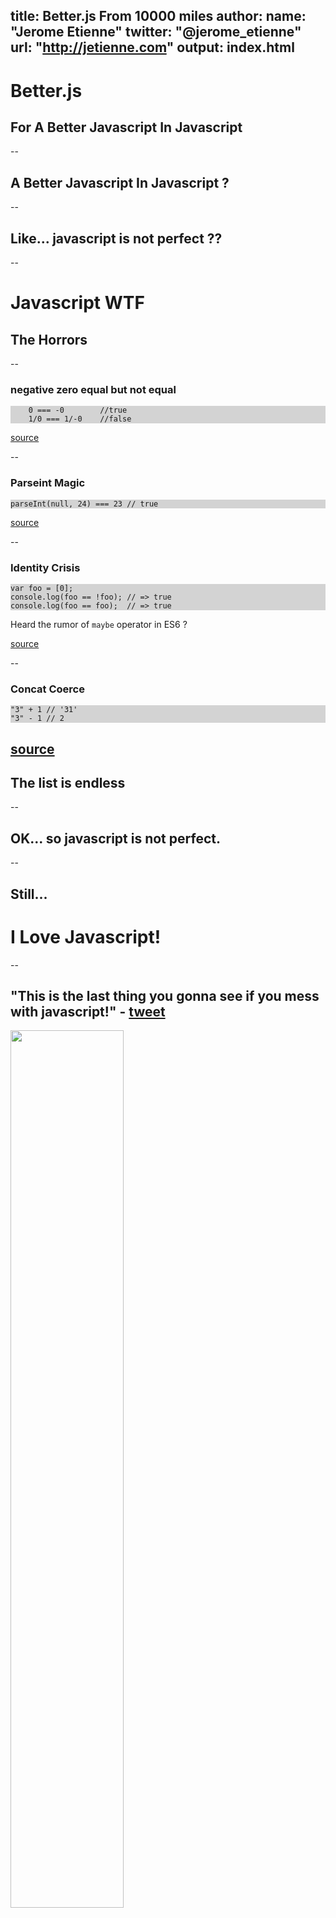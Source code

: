 title: Better.js From 10000 miles
author:
  name: "Jerome Etienne"
  twitter: "@jerome_etienne"
  url: "http://jetienne.com"
output: index.html
--

<base target='_blank'/>
<style>pre { background: lightgrey; font-size: 100%;}</style>

# Better.js

## For A Better Javascript In Javascript

--

## A Better Javascript In Javascript ?

--

## Like... javascript is not perfect ??

--

# Javascript WTF
## The Horrors

--

### negative zero equal but not equal

```
    0 === -0        //true
    1/0 === 1/-0    //false
```

[source](http://wtfjs.com/2011/12/16/negative-zero-equal-but-not-equal)

--

### Parseint Magic

```
parseInt(null, 24) === 23 // true
```

[source](http://wtfjs.com/2011/06/23/parseint-magic)

--

### Identity Crisis

```
var foo = [0];
console.log(foo == !foo); // => true
console.log(foo == foo);  // => true
```

Heard the rumor of ```maybe``` operator in ES6 ?

[source](http://wtfjs.com/2010/11/15/i-am-myself-but-also-not-myself)

--

### Concat Coerce

```
"3" + 1 // '31'
"3" - 1 // 2
```

[source](http://wtfjs.com/2010/02/19/concat-coerce)
--

## The list is endless

--

## OK... so javascript is not perfect.

--

## Still...

# I Love Javascript!

--

## "This is the last thing you gonna see if you mess with javascript!" - [tweet](https://twitter.com/jerome_etienne/status/333203103472046080)

<img width='60%' src='images/last_thing_you_gonna_see.jpg'/>

--

## "Javascript fell from heaven!" - [tweet](https://twitter.com/jerome_etienne/status/333200144570929152")

<img width='80%' src='images/fell_from_even.jpg'/>

--

## "i love javascript THIIIIISSS much !" - [tweet](https://twitter.com/jerome_etienne/status/333195407620452352)

<img width='80%' src='images/love_js_this_much.jpg'/>

--

# Why I Love Javascript

--

### Javascript is The King

* Javascript is open standard
* Javascript run everywhere
* You can't beat that.

--

### How to deal with Javascript Issues

* People are trying to fix them. Good
* What are they ? People dont agree
* How to fix them ? They really disagree

--

# Various Efforts

--

### Alternatives

* [typescript](http://www.typescriptlang.org/) by microsoft
* [dart](https://www.dartlang.org/) by google
* [react](http://facebook.github.io/react/) by facebook
* [asm.js](http://asmjs.org/) by mozilla

Just to name a few...

--

### Different Syntaxes

* new languages to learn
* require time for your team to train
* less docs and examples on the web

--

### Require compilation

* more complex build
* slower developement iterations
* harder to debug

--

### Vendor Tainted

* microsoft, google, mozilla, facebook...
* estimated time to converge... **infinity+1** :)

--

## Meanwhile we are stuck with javascript...

--

# Plain Old Javascript Power

## Engaged Super Power

--

## How to improve Javascript In Javascript ?

--

### What Is Better.js

* 100% Plain Old Javascript
* unintrusive javascript library
* focused on helping you write better javascript

"Make writting JS safer, faster and easier"

--

# Braging Time

## Better.js Provides Features Unseen to Javascript

--

## Javascript got no **Private**!

# Thinks Again!

## with Better.js it does!


--

## Javascript got no **Strong Typing**!

# Thinks Again!

## with Better.js it does!

--

### Better.js is funky!

It is "Not your mother Javascript!"

* Provides Strong Typeing to Javascript
* Provides Private Visibility to Javascript

**Features unseen in Javascript World!**

--

### 100% Plain Old Javascript

* No compilation Step
* No New Language to Learn


Better.js is 100% in Plain Old Javascript

--

## What ?? How?

# Demo Time

--

## First...

# Strong Typing in Javascript

## An example

--

### Play with Strong Typing In JS

* Define a function class
* Make a Better.js declaration for its arguments
  * works for function return types too
  * works for object property too
* See what happen

--

### Sample Function

```javascript
var cat = function(name, age){
  console.log('my name is', name, 'and im', age)
}
```

* Simple function to display a message
* receive a String ```name```
* receive a Number ```age```

--

### Make a Better.js for it

```javascript
cat = BetterJS.Function(cat, {
    arguments : [String, Number],
})
```

* You overload ```Cat``` function
* Define the types for each arguments
* Better.js makes sure it is respected!

--

### Let's See What happen

Calling the function with **valid types** - OK

```
cat('kitty', 5)
// display 'My name is kitty and im 5.'
```

--

### Let's See What happen

Calling the function with **invalid types** - BAD

```
cat('kitty', 'ten')
// Exception thrown
// "Invalid arguments 1 - Should be Number"
```

Error Immediatly detected and execution stopped


--

### Strong Typing in Better.js

* Better.js provides strong typing to JS! **COOL!**
* Unauthorized access are immediatly detected


**Earlier bug detection, so helps you write better js**

--

## Second ...

# Private in Javascript

## An example


--

### Play with Private In Better.js

* Define a sample class
* Make a Better.js declaration for it
* See what happen

--

### Sample Class

```javascript
var Cat = function(name){
  this._name = name
  this.age   = 7
}
Cat.prototype.getName = function(){
  return this._name
}
```

* Let's define a nice kitty class.
* ```._name``` is a private property 
* ```.getName()``` is its getter

--

### Make a Better.js for it

```javascript
Cat = BetterJS.Class(Cat, {
  privatize : true
})
```

* You overload ```Cat``` constructor
* Now ```._name``` is private
* After that, you can access it only if you are the class

--

### Let's See What happen

Create an instance for your class

```javascript
var cat = new Cat('kitty')
```

--

### Let's See What happen (bis)

Accessing public property ```.age``` - OK

```
console.log('cat age is ', cat.age)
// Display "cat age is 7"
```

--

### Let's See What happen (bis)

Now calling the getter ```.getName()``` - OK

```javascript
console.log('cat name is ', cat.getName())
// Display "cat kitty is kitty" - OK
```
--

### Let's See What happen (bis)

Now accessing the private property ```._name``` - BAD

```javascript
console.log('cat name is ', cat._name)
// Exception thrown 
// "Denied access to private property _name"
```

Error Immediatly detected and execution stopped

--

### Private in Better.js

* Better.js provides private visibility to JS! **COOL!*
* Unauthorized access are immediatly detected


**Earlier bug detection, so helps you write better js**

--

## What now ?

# Packing it UP

--

### What better.js brings to the table ?

* better.js brings private visibility to JS
* better.js brings strong typing to JS

**Not Bad!**

--

### What better.js changes ?

* 2 Major features
* Both unseen in JS
* Both helping you finding bugs earlier


### What Better.js is Doing

* Strong Typing
* Private Visibility

--

### Better.js Spirit

"Make writting JS safer, faster and easier"

* 100% plain javascript
* earlier bug detections
* monitor excutions

--

### What Better.js will be Doing

* object allocation tracking
* garbage collector monitoring
* function caller tracking
* global variable detector

#### Features not yet exposed, but coded

--

### Where to get Better.js

* Homepage - [http://betterjs.org](http://betterjs.org)
* Repo - [github](https://github.com/jeromeetienne/better.js/) 
* License - [MIT](http://jetienne.mit-license.org/)

--

# Questions ?
## [Jerome Etienne](http://twitter.com/jerome_etienne)




